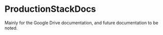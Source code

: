 ProductionStackDocs
===================

Mainly for the Google Drive documentation, and future documentation to be noted.

